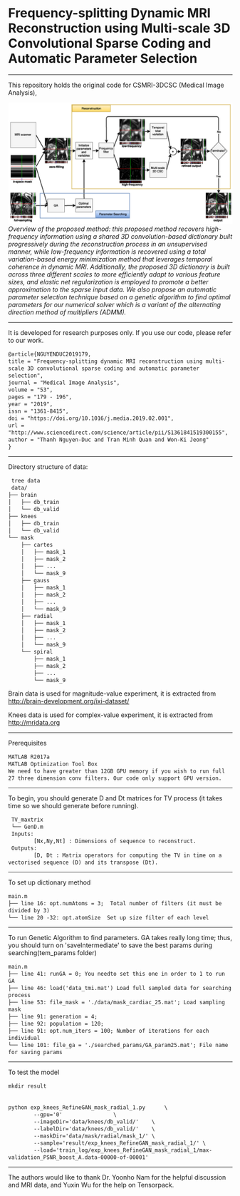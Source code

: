 # Frequency-splitting Dynamic MRI Reconstruction using Multi-scale 3D Convolutional Sparse Coding and Automatic Parameter Selection
----------

This repository holds the original code for CSMRI-3DCSC (Medical Image Analysis), 

![](./README_resource/overview.png "")
*Overview of the proposed method: this proposed method recovers high-frequency information using a shared 3D convolution-based dictionary built progressively during the reconstruction process in an unsupervised manner, while low-frequency information is recovered using a total variation-based energy minimization method that leverages temporal coherence in dynamic MRI.
Additionally, the proposed 3D dictionary is built across three different scales to more efficiently adapt to various feature sizes, and elastic net regularization is employed to promote a better approximation to the sparse input data.
We also propose an automatic parameter selection technique based on a genetic algorithm to find optimal parameters for our numerical solver which is a variant of the alternating direction method of multipliers (ADMM).*

----------

It is developed for research purposes only. 
If you use our code, please refer to our work. 

    @article{NGUYENDUC2019179,
    title = "Frequency-splitting dynamic MRI reconstruction using multi-scale 3D convolutional sparse coding and automatic parameter selection",
    journal = "Medical Image Analysis",
    volume = "53",
    pages = "179 - 196",
    year = "2019",
    issn = "1361-8415",
    doi = "https://doi.org/10.1016/j.media.2019.02.001",
    url = "http://www.sciencedirect.com/science/article/pii/S1361841519300155",
    author = "Thanh Nguyen-Duc and Tran Minh Quan and Won-Ki Jeong"
    }
    
----------
Directory structure of data:

     tree data
     data/
    ├── brain
    │   ├── db_train
    │   └── db_valid
    ├── knees
    │   ├── db_train
    │   └── db_valid
    └── mask
        ├── cartes
        │   ├── mask_1
        │   ├── mask_2
        │   ├── ...
        │   └── mask_9
        ├── gauss
        │   ├── mask_1
        │   ├── mask_2
        │   ├── ...
        │   └── mask_9
        ├── radial
        │   ├── mask_1
        │   ├── mask_2
        │   ├── ...
        │   └── mask_9
        └── spiral
            ├── mask_1
            ├── mask_2
            ├── ...
            └── mask_9

    
    
Brain data is used for magnitude-value experiment, it is extracted from http://brain-development.org/ixi-dataset/ 

Knees data is used for complex-value experiment, it is extracted from http://mridata.org 

----------

Prerequisites
    
    MATLAB R2017a
	MATLAB Optimization Tool Box
    We need to have greater than 12GB GPU memory if you wish to run full 27 three dimension conv filters. Our code only support GPU version. 

----------

To begin, you should generate D and Dt matrices for TV process (it takes time so we should generate before running).

     TV_maxtrix
     └── GenD.m
	 Inputs:
    		[Nx,Ny,Nt] : Dimensions of sequence to reconstruct.
	 Outputs:
    		[D, Dt : Matrix operators for computing the TV in time on a vectorised sequence (D) and its transpose (Dt).
    
----------

To set up dictionary method

    main.m
    ├── line 16: opt.numAtoms = 3;  Total number of filters (it must be divided by 3)  
    └── line 20 -32: opt.atomSize  Set up size filter of each level
    
----------

To run Genetic Algorithm to find parameters.
GA takes really long time; thus, you should turn on 'saveIntermediate' to save the best params during searching(tem_params folder)

    main.m
    ├── line 41: runGA = 0; You needto set this one in order to 1 to run GA
    ├── line 46: load('data_tmi.mat') Load full sampled data for searching process
    ├── line 53: file_mask = './data/mask_cardiac_25.mat'; Load sampling mask
    ├── line 91: generation = 4;
    ├── line 92: population = 120;
    ├── line 91: opt.num_iters = 100; Number of iterations for each individual
    └── line 101: file_ga = './searched_params/GA_param25.mat'; File name for saving params

----------

To test the model

    mkdir result 


    python exp_knees_RefineGAN_mask_radial_1.py  	 \
		    --gpu='0' 				 \
		    --imageDir='data/knees/db_valid/' 	 \
		    --labelDir='data/knees/db_valid/' 	 \
		    --maskDir='data/mask/radial/mask_1/' \
		    --sample='result/exp_knees_RefineGAN_mask_radial_1/' \
		    --load='train_log/exp_knees_RefineGAN_mask_radial_1/max-validation_PSNR_boost_A.data-00000-of-00001'   


----------
The authors would like to thank Dr. Yoonho Nam for the helpful discussion and MRI data, and Yuxin Wu for the help on Tensorpack.
